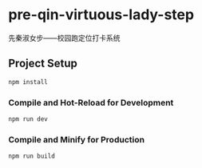 # pre-qin-virtuous-lady-step

先秦淑女步——校园跑定位打卡系统

## Project Setup

```sh
npm install
```

### Compile and Hot-Reload for Development

```sh
npm run dev
```

### Compile and Minify for Production

```sh
npm run build
```
